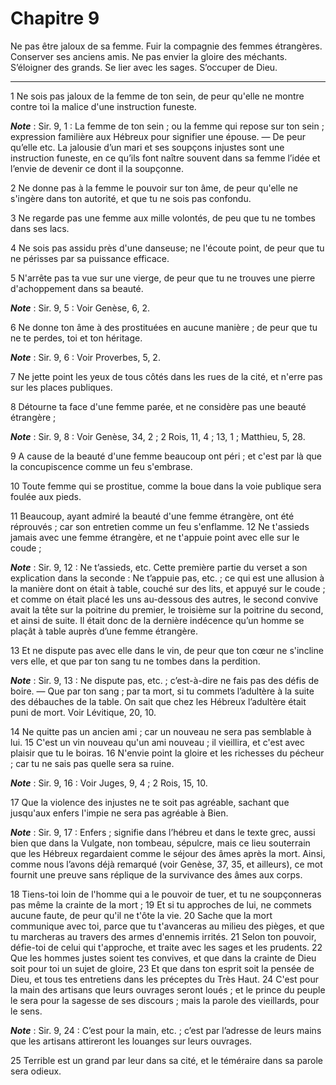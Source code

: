 # Chapitre 9

Ne pas être jaloux de sa femme.
Fuir la compagnie des femmes étrangères.
Conserver ses anciens amis.
Ne pas envier la gloire des méchants.
S’éloigner des grands.
Se lier avec les sages.
S’occuper de Dieu.

***

1 Ne sois pas jaloux de la femme de ton sein, de peur qu'elle ne montre contre toi la malice d'une instruction funeste.

***Note*** :  Sir. 9, 1 : La femme de ton sein ; ou la femme qui repose sur ton sein ; expression familière aux Hébreux pour signifier une épouse. ― De peur qu’elle etc. La jalousie d’un mari et ses soupçons injustes sont une instruction funeste, en ce qu’ils font naître souvent dans sa femme l’idée et l’envie de devenir ce dont il la soupçonne.

2 Ne donne pas à la femme le pouvoir sur ton âme, de peur qu'elle ne s'ingère dans ton autorité, et que tu ne sois pas confondu.


3 Ne regarde pas une femme aux mille volontés, de peu que tu ne tombes dans ses lacs.


4 Ne sois pas assidu près d'une danseuse; ne l'écoute point, de peur que tu ne périsses par sa puissance efficace.


5 N'arrête pas ta vue sur une vierge, de peur que tu ne trouves une pierre d'achoppement dans sa beauté.

***Note*** :  Sir. 9, 5 : Voir Genèse, 6, 2.


6 Ne donne ton âme à des prostituées en aucune manière ; de peur que tu ne te perdes, toi et ton héritage.

***Note*** :  Sir. 9, 6 : Voir Proverbes, 5, 2.

7 Ne jette point les yeux de tous côtés dans les rues de la cité, et n'erre pas sur les places publiques.


8 Détourne ta face d'une femme parée, et ne considère pas une beauté étrangère ;

***Note*** :  Sir. 9, 8 : Voir Genèse, 34, 2 ; 2 Rois, 11, 4 ; 13, 1 ; Matthieu, 5, 28.


9 A cause de la beauté d'une femme beaucoup ont péri ; et c'est par là que la concupiscence comme un feu s'embrase.


10 Toute femme qui se prostitue, comme la boue dans la voie publique sera foulée aux pieds.


11 Beaucoup, ayant admiré la beauté d'une femme étrangère, ont été réprouvés ; car son entretien comme un feu s'enflamme. 12 Ne t'assieds jamais avec une femme étrangère, et ne t'appuie point avec elle sur le coude ;

***Note*** :  Sir. 9, 12 : Ne t’assieds, etc. Cette première partie du verset a son explication dans la seconde : Ne t’appuie pas, etc. ; ce qui est une allusion à la manière dont on était à table, couché sur des lits, et appuyé sur le coude ; et comme on était placé les uns au-dessous des autres, le second convive avait la tête sur la poitrine du premier, le troisième sur la poitrine du second, et ainsi de suite. Il était donc de la dernière indécence qu’un homme se plaçât à table auprès d’une femme étrangère.


13 Et ne dispute pas avec elle dans le vin, de peur que ton cœur ne s'incline vers elle, et que par ton sang tu ne tombes dans la perdition.

***Note*** :  Sir. 9, 13 : Ne dispute pas, etc. ; c’est-à-dire ne fais pas des défis de boire. ― Que par ton sang ; par ta mort, si tu commets l’adultère à la suite des débauches de la table. On sait que chez les Hébreux l’adultère était puni de mort. Voir Lévitique, 20, 10.


14 Ne quitte pas un ancien ami ; car un nouveau ne sera pas semblable à lui. 15 C'est un vin nouveau qu'un ami nouveau ; il vieillira, et c'est avec plaisir que tu le boiras. 16 N'envie point la gloire et les richesses du pécheur ; car tu ne sais pas quelle sera sa ruine.

***Note*** :  Sir. 9, 16 : Voir Juges, 9, 4 ; 2 Rois, 15, 10.


17 Que la violence des injustes ne te soit pas agréable, sachant que jusqu'aux enfers l'impie ne sera pas agréable à Bien.

***Note*** :  Sir. 9, 17 : Enfers ; signifie dans l’hébreu et dans le texte grec, aussi bien que dans la Vulgate, non tombeau, sépulcre, mais ce lieu souterrain que les Hébreux regardaient comme le séjour des âmes après la mort. Ainsi, comme nous l’avons déjà remarqué (voir Genèse, 37, 35, et ailleurs), ce mot fournit une preuve sans réplique de la survivance des âmes aux corps.


18 Tiens-toi loin de l'homme qui a le pouvoir de tuer, et tu ne soupçonneras pas même la crainte de la mort ; 19 Et si tu approches de lui, ne commets aucune faute, de peur qu'il ne t'ôte la vie. 20 Sache que la mort communique avec toi, parce que tu t'avanceras au milieu des pièges, et que tu marcheras au travers des armes d'ennemis irrités. 21 Selon ton pouvoir, défie-toi de celui qui t'approche, et traite avec les sages et les prudents. 22 Que les hommes justes soient tes convives, et que dans la crainte de Dieu soit pour toi un sujet de gloire, 23 Et que dans ton esprit soit la pensée de Dieu, et tous tes entretiens dans les préceptes du Très Haut. 24 C'est pour la main des artisans que leurs ouvrages seront loués ; et le prince du peuple le sera pour la sagesse de ses discours ; mais la parole des vieillards, pour le sens.

***Note*** :  Sir. 9, 24 : C’est pour la main, etc. ; c’est par l’adresse de leurs mains que les artisans attireront les louanges sur leurs ouvrages.

25 Terrible est un grand par leur dans sa cité, et le téméraire dans sa parole sera odieux.

